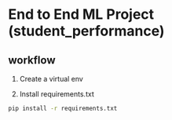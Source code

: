 # End to End ML Project (student_performance)

## workflow
1. Create a virtual env

2. Install requirements.txt
```bash
pip install -r requirements.txt
```